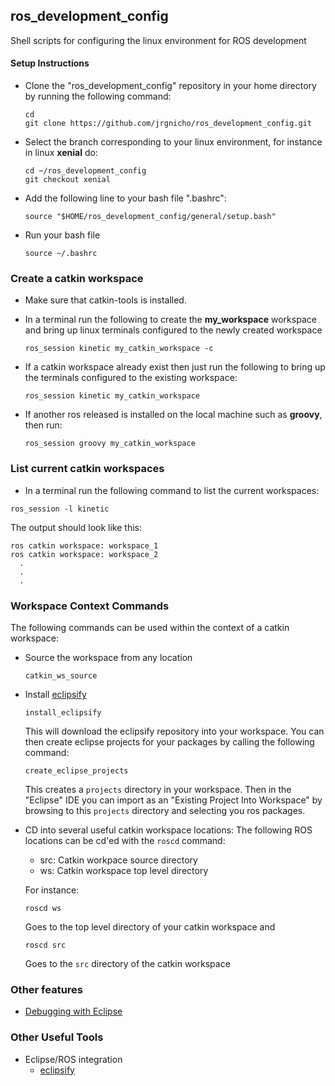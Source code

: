 ## ros_development_config
Shell scripts for configuring the linux environment for ROS development

#### Setup Instructions
+  Clone the "ros_development_config" repository in your home directory by running the following command:  
	```		
	cd
	git clone https://github.com/jrgnicho/ros_development_config.git	
	```
+  Select the branch corresponding to your linux environment, for instance in linux **xenial** do:
	```
	cd ~/ros_development_config
	git checkout xenial
	```

+  Add the following line to your bash file ".bashrc":
	
	```
	source "$HOME/ros_development_config/general/setup.bash"
	```                 
 + Run your bash file
 	```
	source ~/.bashrc
	```
### Create a catkin workspace
+  Make sure that catkin-tools is installed.  
+  In a terminal run the following to create the **my_workspace** workspace and bring up linux terminals configured to the newly created workspace

	```
	ros_session kinetic my_catkin_workspace -c
	```	        
+  If a catkin workspace already exist then just run the following to bring up the terminals configured to the existing workspace:
	```
	ros_session kinetic my_catkin_workspace
	```               
            
+ If another ros released is installed on the local machine such as **groovy**, then run:

	```
	ros_session groovy my_catkin_workspace
	```
### List current catkin workspaces
+  In a terminal run the following command to list the current workspaces:
```
ros_session -l kinetic
```
  The output should look like this:
  ```
  ros catkin workspace: workspace_1
  ros catkin workspace: workspace_2
  	.
  	.
  	.
  ```

### Workspace Context Commands
The following commands can be used within the context of a catkin workspace:

- Source the workspace from any location
    ```
    catkin_ws_source
    ```
    
- Install [eclipsify](https://github.com/ethz-asl/eclipsify)  
    ```
    install_eclipsify
    ```
    This will download the eclipsify repository into your workspace.  You can then create eclipse projects for your packages by calling the following command:
    ```
    create_eclipse_projects
    ```
    This creates a `projects` directory in your workspace.  Then in the "Eclipse" IDE you can import as an "Existing Project Into Workspace" by browsing to this `projects` directory and selecting you ros packages.
    
	

- CD into several useful catkin workspace locations:
  The following ROS locations can be cd'ed with the ```roscd``` command:
  - src: Catkin workpace source directory
  - ws:  Catkin workspace top level directory
  
  For instance:
    ```
    roscd ws
    ```
    Goes to the top level directory of your catkin workspace and
    
    ```
    roscd src
    ```
    Goes to the `src` directory of the catkin workspace
  
  
### Other features
  - [Debugging with Eclipse](gdb/README.md)

### Other Useful Tools
- Eclipse/ROS integration  
  - [eclipsify](https://github.com/ethz-asl/eclipsify)  

